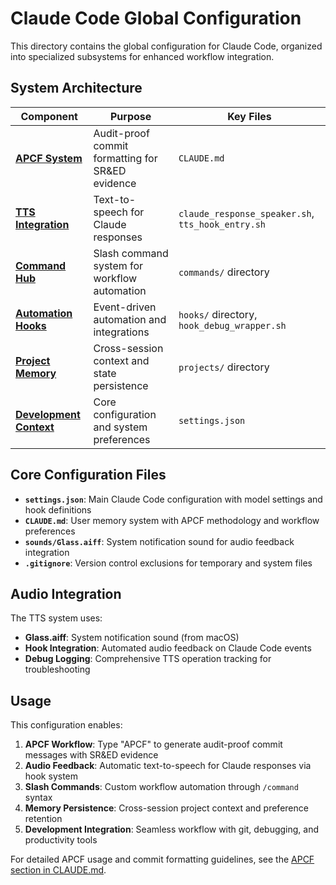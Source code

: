 # Claude Code Global Configuration

This directory contains the global configuration for Claude Code, organized into specialized subsystems for enhanced workflow integration.

## System Architecture

| Component | Purpose | Key Files |
|-----------|---------|-----------|
| **[APCF System](CLAUDE.md#apcf-audit-proof-commit-format-for-sred-evidence-generation)** | Audit-proof commit formatting for SR&ED evidence | `CLAUDE.md` |
| **[TTS Integration](claude_response_speaker.sh)** | Text-to-speech for Claude responses | `claude_response_speaker.sh`, `tts_hook_entry.sh` |
| **[Command Hub](commands/)** | Slash command system for workflow automation | `commands/` directory |
| **[Automation Hooks](hooks/)** | Event-driven automation and integrations | `hooks/` directory, `hook_debug_wrapper.sh` |
| **[Project Memory](projects/)** | Cross-session context and state persistence | `projects/` directory |
| **[Development Context](settings.json)** | Core configuration and system preferences | `settings.json` |

## Core Configuration Files

- **`settings.json`**: Main Claude Code configuration with model settings and hook definitions
- **`CLAUDE.md`**: User memory system with APCF methodology and workflow preferences  
- **`sounds/Glass.aiff`**: System notification sound for audio feedback integration
- **`.gitignore`**: Version control exclusions for temporary and system files

## Audio Integration

The TTS system uses:
- **Glass.aiff**: System notification sound (from macOS)
- **Hook Integration**: Automated audio feedback on Claude Code events
- **Debug Logging**: Comprehensive TTS operation tracking for troubleshooting

## Usage

This configuration enables:
1. **APCF Workflow**: Type "APCF" to generate audit-proof commit messages with SR&ED evidence
2. **Audio Feedback**: Automatic text-to-speech for Claude responses via hook system
3. **Slash Commands**: Custom workflow automation through `/command` syntax
4. **Memory Persistence**: Cross-session project context and preference retention
5. **Development Integration**: Seamless workflow with git, debugging, and productivity tools

For detailed APCF usage and commit formatting guidelines, see the [APCF section in CLAUDE.md](CLAUDE.md#apcf-audit-proof-commit-format-for-sred-evidence-generation).